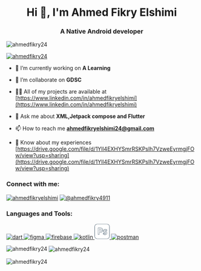 <h1 align="center">Hi 👋, I'm Ahmed Fikry Elshimi</h1>
<h3 align="center">A Native Android developer</h3>

<p align="left"> <img src="https://komarev.com/ghpvc/?username=ahmedfikry24&label=Profile%20views&color=0e75b6&style=flat" alt="ahmedfikry24" /> </p>

<p align="left"> <a href="https://github.com/ryo-ma/github-profile-trophy"><img src="https://github-profile-trophy.vercel.app/?username=ahmedfikry24" alt="ahmedfikry24" /></a> </p>

- 🔭 I’m currently working on **A Learning**

- 👯 I’m collaborate on **GDSC**

- 👨‍💻 All of my projects are available at [https://www.linkedin.com/in/ahmedfikryelshimi](https://www.linkedin.com/in/ahmedfikryelshimi)

- 💬 Ask me about **XML,Jetpack compose and Flutter**

- 📫 How to reach me **ahmedfikryelshimi24@gmail.com**

- 📄 Know about my experiences [https://drive.google.com/file/d/1Yll4EXHYSmrRSKPsIh7VzweEyrmgjFOw/view?usp=sharing](https://drive.google.com/file/d/1Yll4EXHYSmrRSKPsIh7VzweEyrmgjFOw/view?usp=sharing)

<h3 align="left">Connect with me:</h3>
<p align="left">
<a href="https://linkedin.com/in/ahmedfikryelshimi" target="blank"><img align="center" src="https://raw.githubusercontent.com/rahuldkjain/github-profile-readme-generator/master/src/images/icons/Social/linked-in-alt.svg" alt="ahmedfikryelshimi" height="30" width="40" /></a>
<a href="https://www.youtube.com/c/@ahmedfikry4911" target="blank"><img align="center" src="https://raw.githubusercontent.com/rahuldkjain/github-profile-readme-generator/master/src/images/icons/Social/youtube.svg" alt="@ahmedfikry4911" height="30" width="40" /></a>
</p>

<h3 align="left">Languages and Tools:</h3>
<p align="left"> <a href="https://dart.dev" target="_blank" rel="noreferrer"> <img src="https://www.vectorlogo.zone/logos/dartlang/dartlang-icon.svg" alt="dart" width="40" height="40"/> </a> <a href="https://www.figma.com/" target="_blank" rel="noreferrer"> <img src="https://www.vectorlogo.zone/logos/figma/figma-icon.svg" alt="figma" width="40" height="40"/> </a> <a href="https://firebase.google.com/" target="_blank" rel="noreferrer"> <img src="https://www.vectorlogo.zone/logos/firebase/firebase-icon.svg" alt="firebase" width="40" height="40"/> </a> <a href="https://kotlinlang.org" target="_blank" rel="noreferrer"> <img src="https://www.vectorlogo.zone/logos/kotlinlang/kotlinlang-icon.svg" alt="kotlin" width="40" height="40"/> </a> <a href="https://www.photoshop.com/en" target="_blank" rel="noreferrer"> <img src="https://raw.githubusercontent.com/devicons/devicon/master/icons/photoshop/photoshop-line.svg" alt="photoshop" width="40" height="40"/> </a> <a href="https://postman.com" target="_blank" rel="noreferrer"> <img src="https://www.vectorlogo.zone/logos/getpostman/getpostman-icon.svg" alt="postman" width="40" height="40"/> </a> </p>

<p><img align="left" src="https://github-readme-stats.vercel.app/api/top-langs?username=ahmedfikry24&show_icons=true&locale=en&layout=compact" alt="ahmedfikry24" /></p>

<p>&nbsp;<img align="center" src="https://github-readme-stats.vercel.app/api?username=ahmedfikry24&show_icons=true&locale=en" alt="ahmedfikry24" /></p>

<p><img align="center" src="https://github-readme-streak-stats.herokuapp.com/?user=ahmedfikry24&" alt="ahmedfikry24" /></p>
